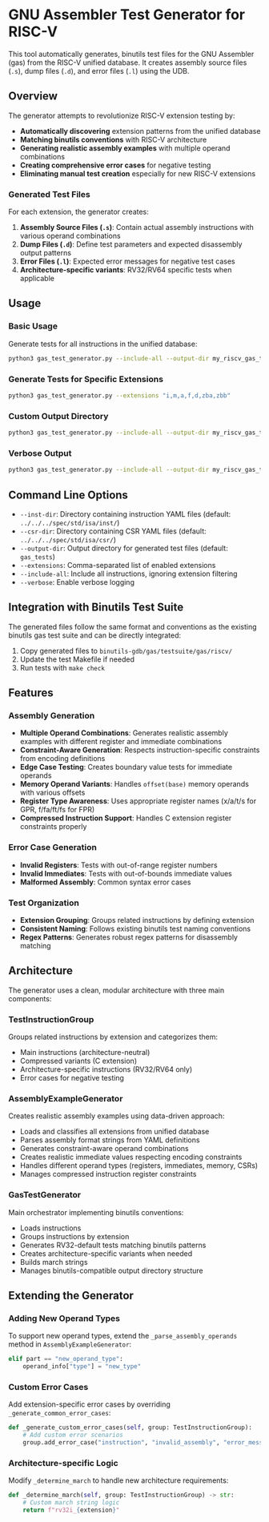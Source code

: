 # GNU Assembler Test Generator for RISC-V

This tool automatically generates, binutils test files for the GNU Assembler (gas) from the RISC-V unified database. It creates assembly source files (`.s`), dump files (`.d`), and error files (`.l`) using the UDB.

## Overview

The generator attempts to revolutionize RISC-V extension testing by:

- **Automatically discovering** extension patterns from the unified database
- **Matching binutils conventions** with RISC-V architecture
- **Generating realistic assembly examples** with multiple operand combinations
- **Creating comprehensive error cases** for negative testing
- **Eliminating manual test creation** especially for new RISC-V extensions

### Generated Test Files

For each extension, the generator creates:

1. **Assembly Source Files (`.s`)**: Contain actual assembly instructions with various operand combinations
2. **Dump Files (`.d`)**: Define test parameters and expected disassembly output patterns
3. **Error Files (`.l`)**: Expected error messages for negative test cases
4. **Architecture-specific variants**: RV32/RV64 specific tests when applicable

## Usage

### Basic Usage

Generate tests for all instructions in the unified database:

```bash
python3 gas_test_generator.py --include-all --output-dir my_riscv_gas_tests
```

### Generate Tests for Specific Extensions

```bash
python3 gas_test_generator.py --extensions "i,m,a,f,d,zba,zbb"
```

### Custom Output Directory

```bash
python3 gas_test_generator.py --include-all --output-dir my_riscv_gas_tests
```

### Verbose Output

```bash
python3 gas_test_generator.py --include-all --output-dir my_riscv_gas_tests --verbose
```

## Command Line Options

- `--inst-dir`: Directory containing instruction YAML files (default: `../../../spec/std/isa/inst/`)
- `--csr-dir`: Directory containing CSR YAML files (default: `../../../spec/std/isa/csr/`)
- `--output-dir`: Output directory for generated test files (default: `gas_tests`)
- `--extensions`: Comma-separated list of enabled extensions
- `--include-all`: Include all instructions, ignoring extension filtering
- `--verbose`: Enable verbose logging

## Integration with Binutils Test Suite

The generated files follow the same format and conventions as the existing binutils gas test suite and can be directly integrated:

1. Copy generated files to `binutils-gdb/gas/testsuite/gas/riscv/`
2. Update the test Makefile if needed
3. Run tests with `make check`

## Features

### Assembly Generation

- **Multiple Operand Combinations**: Generates realistic assembly examples with different register and immediate combinations
- **Constraint-Aware Generation**: Respects instruction-specific constraints from encoding definitions
- **Edge Case Testing**: Creates boundary value tests for immediate operands
- **Memory Operand Variants**: Handles `offset(base)` memory operands with various offsets
- **Register Type Awareness**: Uses appropriate register names (x/a/t/s for GPR, f/fa/ft/fs for FPR)
- **Compressed Instruction Support**: Handles C extension register constraints properly

### Error Case Generation

- **Invalid Registers**: Tests with out-of-range register numbers
- **Invalid Immediates**: Tests with out-of-bounds immediate values
- **Malformed Assembly**: Common syntax error cases

### Test Organization

- **Extension Grouping**: Groups related instructions by defining extension
- **Consistent Naming**: Follows existing binutils test naming conventions
- **Regex Patterns**: Generates robust regex patterns for disassembly matching

## Architecture

The generator uses a clean, modular architecture with three main components:

### TestInstructionGroup
Groups related instructions by extension and categorizes them:
- Main instructions (architecture-neutral)
- Compressed variants (C extension)
- Architecture-specific instructions (RV32/RV64 only)
- Error cases for negative testing

### AssemblyExampleGenerator
Creates realistic assembly examples using data-driven approach:
- Loads and classifies all extensions from unified database
- Parses assembly format strings from YAML definitions
- Generates constraint-aware operand combinations
- Creates realistic immediate values respecting encoding constraints
- Handles different operand types (registers, immediates, memory, CSRs)
- Manages compressed instruction register constraints

### GasTestGenerator
Main orchestrator implementing binutils conventions:
- Loads instructions
- Groups instructions by extension
- Generates RV32-default tests matching binutils patterns
- Creates architecture-specific variants when needed
- Builds march strings
- Manages binutils-compatible output directory structure

## Extending the Generator

### Adding New Operand Types

To support new operand types, extend the `_parse_assembly_operands` method in `AssemblyExampleGenerator`:

```python
elif part == "new_operand_type":
    operand_info["type"] = "new_type"
```

### Custom Error Cases

Add extension-specific error cases by overriding `_generate_common_error_cases`:

```python
def _generate_custom_error_cases(self, group: TestInstructionGroup):
    # Add custom error scenarios
    group.add_error_case("instruction", "invalid_assembly", "error_message")
```

### Architecture-specific Logic

Modify `_determine_march` to handle new architecture requirements:

```python
def _determine_march(self, group: TestInstructionGroup) -> str:
    # Custom march string logic
    return f"rv32i_{extension}"
```
